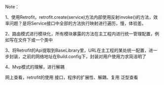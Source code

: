 Note：

1、使用Retrofit，retrofit.create(service)方法内部使用反射invoke()的方法，效率问题？是将Service接口中全部的方法执行映射进行遍历，慢，体验差。

2、路由模式进行模块化，所有模块暴露的方法在主工程内进行统一管理配置，例如写在文件下或一个类中

3、将Retrofit的Api提取到BaseLibrary里，URL在主工程的某处统一配置，进一步封装，之前的网络地址在Build.config下，封装对用户使用力求简洁明了

4、Mvp模式的理解，进行解耦

网上查看，retrofit的使用
接口，程序的扩展性、解耦、复用
泛型查看
